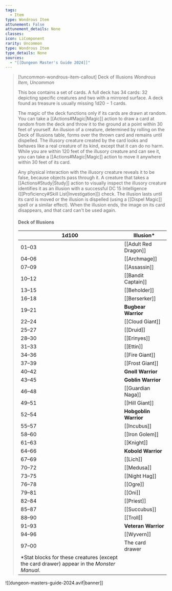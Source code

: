 ```yaml
---
tags:
  - Item
type: Wondrous Item
attunement: False
attunement_details: None
classes:
icon: LiComponent
rarity: Uncommon
type: Wondrous Item
type_details: None
sources: 
  - "[[Dungeon Master's Guide 2024]]"
---
```

>[!uncommon-wondrous-item-callout] Deck of Illusions
>_Wondrous Item, Uncommon_
>
>This box contains a set of cards. A full deck has 34 cards: 32 depicting specific creatures and two with a mirrored surface. A deck found as treasure is usually missing 1d20 − 1 cards.
>
>The magic of the deck functions only if its cards are drawn at random. You can take a [[Actions#Magic\|Magic]] action to draw a card at random from the deck and throw it to the ground at a point within 30 feet of yourself. An illusion of a creature, determined by rolling on the Deck of Illusions table, forms over the thrown card and remains until dispelled. The illusory creature created by the card looks and behaves like a real creature of its kind, except that it can do no harm. While you are within 120 feet of the illusory creature and can see it, you can take a [[Actions#Magic\|Magic]] action to move it anywhere within 30 feet of its card.
>
>Any physical interaction with the illusory creature reveals it to be false, because objects pass through it. A creature that takes a [[Actions#Study\|Study]] action to visually inspect the illusory creature identifies it as an illusion with a successful DC 15 Intelligence ([[Proficiency#Skill List\|Investigation]]) check. The illusion lasts until its card is moved or the illusion is dispelled (using a [[Dispel Magic]] spell or a similar effect). When the illusion ends, the image on its card disappears, and that card can't be used again.
>
>#### Deck of Illusions
>|1d100|Illusion*|
>|---|---|
>|01–03|[[Adult Red Dragon]]|
>|04–06|[[Archmage]]|
>|07–09|[[Assassin]]|
>|10–12|[[Bandit Captain]]|
>|13–15|[[Beholder]]|
>|16–18|[[Berserker]]|
>|19–21|**Bugbear Warrior**|
>|22–24|[[Cloud Giant]]|
>|25–27|[[Druid]]|
>|28–30|[[Erinyes]]|
>|31–33|[[Ettin]]|
>|34–36|[[Fire Giant]]|
>|37–39|[[Frost Giant]]|
>|40–42|**Gnoll Warrior**|
>|43–45|**Goblin Warrior**|
>|46–48|[[Guardian Naga]]|
>|49–51|[[Hill Giant]]|
>|52–54|**Hobgoblin Warrior**|
>|55–57|[[Incubus]]|
>|58–60|[[Iron Golem]]|
>|61–63|[[Knight]]|
>|64–66|**Kobold Warrior**|
>|67–69|[[Lich]]|
>|70–72|[[Medusa]]|
>|73–75|[[Night Hag]]|
>|76–78|[[Ogre]]|
>|79–81|[[Oni]]|
>|82–84|[[Priest]]|
>|85–87|[[Succubus]]|
>|88–90|[[Troll]]|
>|91–93|**Veteran Warrior**|
>|94–96|[[Wyvern]]|
>|97–00|The card drawer|
>|*Stat blocks for these creatures (except the card drawer) appear in the _Monster Manual_.|   |
>


![[dungeon-masters-guide-2024.avif|banner]]